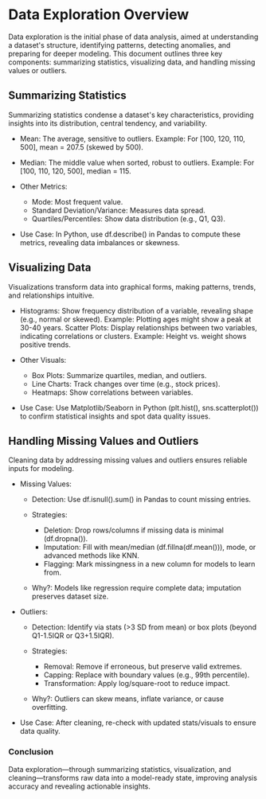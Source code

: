 # Data Exploration Overview

Data exploration is the initial phase of data analysis, aimed at understanding a dataset's structure, identifying patterns, detecting anomalies, and preparing for deeper modeling. This document outlines three key components: summarizing statistics, visualizing data, and handling missing values or outliers.

## Summarizing Statistics

Summarizing statistics condense a dataset's key characteristics, providing insights into its distribution, central tendency, and variability.

* Mean: The average, sensitive to outliers. Example: For [100, 120, 110, 500], mean = 207.5 (skewed by 500).
* Median: The middle value when sorted, robust to outliers. Example: For [100, 110, 120, 500], median = 115.
* Other Metrics:
    * Mode: Most frequent value.
    * Standard Deviation/Variance: Measures data spread.
    * Quartiles/Percentiles: Show data distribution (e.g., Q1, Q3).


* Use Case: In Python, use df.describe() in Pandas to compute these metrics, revealing data imbalances or skewness.

## Visualizing Data
Visualizations transform data into graphical forms, making patterns, trends, and relationships intuitive.

* Histograms: Show frequency distribution of a variable, revealing shape (e.g., normal or skewed). Example: Plotting ages might show a peak at 30-40 years.
Scatter Plots: Display relationships between two variables, indicating correlations or clusters. Example: Height vs. weight shows positive trends.

* Other Visuals:
    * Box Plots: Summarize quartiles, median, and outliers.
    * Line Charts: Track changes over time (e.g., stock prices).
    * Heatmaps: Show correlations between variables.


* Use Case: Use Matplotlib/Seaborn in Python (plt.hist(), sns.scatterplot()) to confirm statistical insights and spot data quality issues.

## Handling Missing Values and Outliers
Cleaning data by addressing missing values and outliers ensures reliable inputs for modeling.

* Missing Values:
    * Detection: Use df.isnull().sum() in Pandas to count missing entries.
    * Strategies:
        * Deletion: Drop rows/columns if missing data is minimal (df.dropna()).
        * Imputation: Fill with mean/median (df.fillna(df.mean())), mode, or advanced methods like KNN.
        * Flagging: Mark missingness in a new column for models to learn from.


   * Why?: Models like regression require complete data; imputation preserves dataset size.


* Outliers:
    * Detection: Identify via stats (>3 SD from mean) or box plots (beyond Q1-1.5IQR or Q3+1.5IQR).
    * Strategies:
        * Removal: Remove if erroneous, but preserve valid extremes.
        * Capping: Replace with boundary values (e.g., 99th percentile).
        * Transformation: Apply log/square-root to reduce impact.


   * Why?: Outliers can skew means, inflate variance, or cause overfitting.


* Use Case: After cleaning, re-check with updated stats/visuals to ensure data quality.

### Conclusion
Data exploration—through summarizing statistics, visualization, and cleaning—transforms raw data into a model-ready state, improving analysis accuracy and revealing actionable insights.